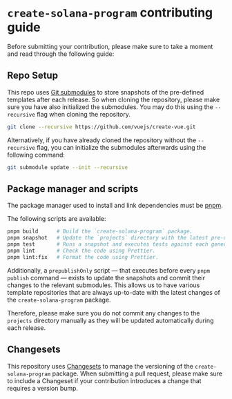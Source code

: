 # `create-solana-program` contributing guide

Before submitting your contribution, please make sure to take a moment and read through the following guide:

## Repo Setup

This repo uses [Git submodules](https://git-scm.com/book/en/v2/Git-Tools-Submodules) to store snapshots of the pre-defined templates after each release. So when cloning the repository, please make sure you have also initialized the submodules. You may do this using the `--recursive` flag when cloning the repository.

```sh
git clone --recursive https://github.com/vuejs/create-vue.git
```

Alternatively, if you have already cloned the repository without the `--recursive` flag, you can initialize the submodules afterwards using the following command:

```sh
git submodule update --init --recursive
```

## Package manager and scripts

The package manager used to install and link dependencies must be [pnpm](https://pnpm.io/).

The following scripts are available:

```sh
pnpm build      # Build the `create-solana-program` package.
pnpm snapshot   # Update the `projects` directory with the latest pre-defined templates.
pnpm test       # Runs a snapshot and executes tests against each generated project.
pnpm lint       # Check the code using Prettier.
pnpm lint:fix   # Format the code using Prettier.
```

Additionally, a `prepublishOnly` script — that executes before every `pnpm publish` command — exists to update the snapshots and commit their changes to the relevant submodules. This allows us to have various template repositories that are always up-to-date with the latest changes of the `create-solana-program` package.

Therefore, please make sure you do not commit any changes to the `projects` directory manually as they will be updated automatically during each release.

## Changesets

This repository uses [Changesets](https://github.com/changesets/changesets) to manage the versioning of the `create-solana-program` package. When submitting a pull request, please make sure to include a Changeset if your contribution introduces a change that requires a version bump.
